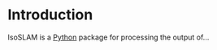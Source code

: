 # Introduction

IsoSLAM is a [Python][python] package for processing the output of...

[python]: https://www.python.org/
